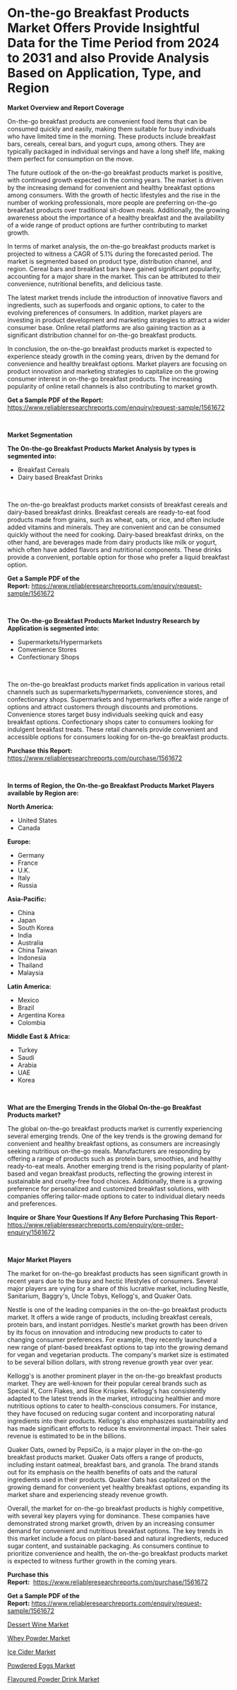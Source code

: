 <p><h1>On-the-go Breakfast Products Market Offers Provide Insightful Data for the Time Period from 2024 to 2031 and also Provide Analysis Based on Application, Type, and Region</h1></p><p><strong>Market Overview and Report Coverage</strong></p>
<p><p>On-the-go breakfast products are convenient food items that can be consumed quickly and easily, making them suitable for busy individuals who have limited time in the morning. These products include breakfast bars, cereals, cereal bars, and yogurt cups, among others. They are typically packaged in individual servings and have a long shelf life, making them perfect for consumption on the move.</p><p>The future outlook of the on-the-go breakfast products market is positive, with continued growth expected in the coming years. The market is driven by the increasing demand for convenient and healthy breakfast options among consumers. With the growth of hectic lifestyles and the rise in the number of working professionals, more people are preferring on-the-go breakfast products over traditional sit-down meals. Additionally, the growing awareness about the importance of a healthy breakfast and the availability of a wide range of product options are further contributing to market growth.</p><p>In terms of market analysis, the on-the-go breakfast products market is projected to witness a CAGR of 5.1% during the forecasted period. The market is segmented based on product type, distribution channel, and region. Cereal bars and breakfast bars have gained significant popularity, accounting for a major share in the market. This can be attributed to their convenience, nutritional benefits, and delicious taste.</p><p>The latest market trends include the introduction of innovative flavors and ingredients, such as superfoods and organic options, to cater to the evolving preferences of consumers. In addition, market players are investing in product development and marketing strategies to attract a wider consumer base. Online retail platforms are also gaining traction as a significant distribution channel for on-the-go breakfast products.</p><p>In conclusion, the on-the-go breakfast products market is expected to experience steady growth in the coming years, driven by the demand for convenience and healthy breakfast options. Market players are focusing on product innovation and marketing strategies to capitalize on the growing consumer interest in on-the-go breakfast products. The increasing popularity of online retail channels is also contributing to market growth.</p></p>
<p><strong>Get a Sample PDF of the Report:</strong> <a href="https://www.reliableresearchreports.com/enquiry/request-sample/1561672">https://www.reliableresearchreports.com/enquiry/request-sample/1561672</a></p>
<p>&nbsp;</p>
<p><strong>Market Segmentation</strong></p>
<p><strong>The On-the-go Breakfast Products Market Analysis by types is segmented into:</strong></p>
<p><ul><li>Breakfast Cereals</li><li>Dairy based Breakfast Drinks</li></ul></p>
<p>&nbsp;</p>
<p><p>The on-the-go breakfast products market consists of breakfast cereals and dairy-based breakfast drinks. Breakfast cereals are ready-to-eat food products made from grains, such as wheat, oats, or rice, and often include added vitamins and minerals. They are convenient and can be consumed quickly without the need for cooking. Dairy-based breakfast drinks, on the other hand, are beverages made from dairy products like milk or yogurt, which often have added flavors and nutritional components. These drinks provide a convenient, portable option for those who prefer a liquid breakfast option.</p></p>
<p><strong>Get a Sample PDF of the Report:</strong>&nbsp;<a href="https://www.reliableresearchreports.com/enquiry/request-sample/1561672">https://www.reliableresearchreports.com/enquiry/request-sample/1561672</a></p>
<p>&nbsp;</p>
<p><strong>The On-the-go Breakfast Products Market Industry Research by Application is segmented into:</strong></p>
<p><ul><li>Supermarkets/Hypermarkets</li><li>Convenience Stores</li><li>Confectionary Shops</li></ul></p>
<p>&nbsp;</p>
<p><p>The on-the-go breakfast products market finds application in various retail channels such as supermarkets/hypermarkets, convenience stores, and confectionary shops. Supermarkets and hypermarkets offer a wide range of options and attract customers through discounts and promotions. Convenience stores target busy individuals seeking quick and easy breakfast options. Confectionary shops cater to consumers looking for indulgent breakfast treats. These retail channels provide convenient and accessible options for consumers looking for on-the-go breakfast products.</p></p>
<p><strong>Purchase this Report:</strong>&nbsp; <a href="https://www.reliableresearchreports.com/purchase/1561672">https://www.reliableresearchreports.com/purchase/1561672</a></p>
<p>&nbsp;</p>
<p><strong>In terms of Region, the On-the-go Breakfast Products Market Players available by Region are:</strong></p>
<p>
    <p> <strong> North America: </strong>
        <ul>
            <li>United States</li>
            <li>Canada</li>
        </ul>
        </p> 
    <p> <strong> Europe: </strong>
        <ul>
            <li>Germany</li>
            <li>France</li>
            <li>U.K.</li>
            <li>Italy</li>
            <li>Russia</li>
        </ul>
        </p> 
    <p> <strong> Asia-Pacific: </strong>
        <ul>
            <li>China</li>
            <li>Japan</li>
            <li>South Korea</li>
            <li>India</li>
            <li>Australia</li>
            <li>China Taiwan</li>
            <li>Indonesia</li>
            <li>Thailand</li>
            <li>Malaysia</li>
        </ul>
        </p> 
    <p> <strong> Latin America: </strong>
        <ul>
            <li>Mexico</li>
            <li>Brazil</li>
            <li>Argentina Korea</li>
            <li>Colombia</li>
        </ul>
        </p> 
    <p> <strong> Middle East & Africa: </strong>
        <ul>
            <li>Turkey</li>
            <li>Saudi</li>
            <li>Arabia</li>
            <li>UAE</li>
            <li>Korea</li>
        </ul>
    </p>
    </p>
<p>&nbsp;</p>
<p><strong>What are the Emerging Trends in the Global On-the-go Breakfast Products market?</strong></p>
<p><p>The global on-the-go breakfast products market is currently experiencing several emerging trends. One of the key trends is the growing demand for convenient and healthy breakfast options, as consumers are increasingly seeking nutritious on-the-go meals. Manufacturers are responding by offering a range of products such as protein bars, smoothies, and healthy ready-to-eat meals. Another emerging trend is the rising popularity of plant-based and vegan breakfast products, reflecting the growing interest in sustainable and cruelty-free food choices. Additionally, there is a growing preference for personalized and customized breakfast solutions, with companies offering tailor-made options to cater to individual dietary needs and preferences.</p></p>
<p><strong>Inquire or Share Your Questions If Any Before Purchasing This Report</strong>- <a href="https://www.reliableresearchreports.com/enquiry/pre-order-enquiry/1561672">https://www.reliableresearchreports.com/enquiry/pre-order-enquiry/1561672</a></p>
<p>&nbsp;</p>
<p><strong>Major Market Players</strong></p>
<p><p>The market for on-the-go breakfast products has seen significant growth in recent years due to the busy and hectic lifestyles of consumers. Several major players are vying for a share of this lucrative market, including Nestle, Sanitarium, Baggry's, Uncle Tobys, Kellogg's, and Quaker Oats.</p><p>Nestle is one of the leading companies in the on-the-go breakfast products market. It offers a wide range of products, including breakfast cereals, protein bars, and instant porridges. Nestle's market growth has been driven by its focus on innovation and introducing new products to cater to changing consumer preferences. For example, they recently launched a new range of plant-based breakfast options to tap into the growing demand for vegan and vegetarian products. The company's market size is estimated to be several billion dollars, with strong revenue growth year over year.</p><p>Kellogg's is another prominent player in the on-the-go breakfast products market. They are well-known for their popular cereal brands such as Special K, Corn Flakes, and Rice Krispies. Kellogg's has consistently adapted to the latest trends in the market, introducing healthier and more nutritious options to cater to health-conscious consumers. For instance, they have focused on reducing sugar content and incorporating natural ingredients into their products. Kellogg's also emphasizes sustainability and has made significant efforts to reduce its environmental impact. Their sales revenue is estimated to be in the billions.</p><p>Quaker Oats, owned by PepsiCo, is a major player in the on-the-go breakfast products market. Quaker Oats offers a range of products, including instant oatmeal, breakfast bars, and granola. The brand stands out for its emphasis on the health benefits of oats and the natural ingredients used in their products. Quaker Oats has capitalized on the growing demand for convenient yet healthy breakfast options, expanding its market share and experiencing steady revenue growth.</p><p>Overall, the market for on-the-go breakfast products is highly competitive, with several key players vying for dominance. These companies have demonstrated strong market growth, driven by an increasing consumer demand for convenient and nutritious breakfast options. The key trends in this market include a focus on plant-based and natural ingredients, reduced sugar content, and sustainable packaging. As consumers continue to prioritize convenience and health, the on-the-go breakfast products market is expected to witness further growth in the coming years.</p></p>
<p><strong>Purchase this Report:</strong>&nbsp;&nbsp;<a href="https://www.reliableresearchreports.com/purchase/1561672">https://www.reliableresearchreports.com/purchase/1561672</a></p>
<p></p>
<p><strong>Get a Sample PDF of the Report:</strong>&nbsp;<a href="https://www.reliableresearchreports.com/enquiry/request-sample/1561672">https://www.reliableresearchreports.com/enquiry/request-sample/1561672</a></p>
<p><p><a href="https://github.com/marloy8/Market-Research-Report-List-2/blob/main/dessert-wine-market.md">Dessert Wine Market</a></p><p><a href="https://github.com/provorikovar/Market-Research-Report-List-2/blob/main/whey-powder-market.md">Whey Powder Market</a></p><p><a href="https://github.com/aliciawhite5576/Market-Research-Report-List-2/blob/main/ice-cider-market.md">Ice Cider Market</a></p><p><a href="https://github.com/kipkeeva/Market-Research-Report-List-2/blob/main/powdered-eggs-market.md">Powdered Eggs Market</a></p><p><a href="https://github.com/mahnoor2003/Market-Research-Report-List-2/blob/main/flavoured-powder-drink-market.md">Flavoured Powder Drink Market</a></p></p>